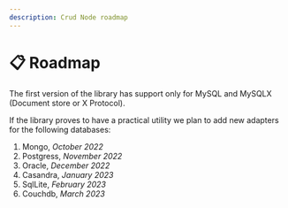 ```yaml
---
description: Crud Node roadmap
---
```


# 📋 Roadmap

The first version of the library has support only for MySQL and MySQLX (Document store or X Protocol).&#x20;

If the library proves to have a practical utility we plan to add new adapters for the following databases:

1. Mongo, _October 2022_
2. Postgress, _November 2022_
3. Oracle, _December 2022_
4. Casandra, _January 2023_
5. SqlLite, _February 2023_
6. Couchdb, _March 2023_
